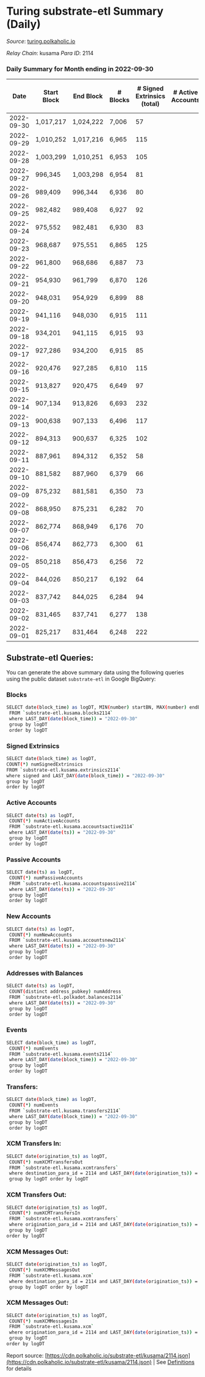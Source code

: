 # Turing substrate-etl Summary (Daily)

_Source_: [turing.polkaholic.io](https://turing.polkaholic.io)

*Relay Chain*: kusama
*Para ID*: 2114



### Daily Summary for Month ending in 2022-09-30


| Date | Start Block | End Block | # Blocks | # Signed Extrinsics (total) | # Active Accounts | # Passive | # New | # Addresses with Balances | # Events | # Transfers | # XCM Transfers In | # XCM Transfers Out | # XCM In | # XCM Out | Issues | 
| ---- | ----------- | --------- | -------- | --------------------------- | ----------------- | --------- | ----- | ------------------------- | -------- | ----------- | ------------------ | ------------------- | -------- | --------- | ------ |
| 2022-09-30 | 1,017,217 | 1,024,222 | 7,006 | 57 |  |  |  | 1,640 | 36,087 | 13  | 1  | 8  | 1 | 8 |  |
| 2022-09-29 | 1,010,252 | 1,017,216 | 6,965 | 115 |  |  |  |  | 34,650 | 34  | 1  | 14  | 11 | 14 |  |
| 2022-09-28 | 1,003,299 | 1,010,251 | 6,953 | 105 |  |  |  |  | 36,171 | 21  |   | 16  | 10 | 15 |  |
| 2022-09-27 | 996,345 | 1,003,298 | 6,954 | 81 |  |  |  |  | 35,510 | 13  |   | 8  | 7 | 8 |  |
| 2022-09-26 | 989,409 | 996,344 | 6,936 | 80 |  |  |  |  | 34,744 | 22  | 9  | 18  | 7 | 18 |  |
| 2022-09-25 | 982,482 | 989,408 | 6,927 | 92 |  |  |  |  | 35,621 | 11  |   | 7  | 8 | 7 |  |
| 2022-09-24 | 975,552 | 982,481 | 6,930 | 83 |  |  |  |  | 33,485 | 13  |   | 12  | 2 | 12 |  |
| 2022-09-23 | 968,687 | 975,551 | 6,865 | 125 |  |  |  |  | 34,918 | 12  | 7  | 8  | 9 | 8 |  |
| 2022-09-22 | 961,800 | 968,686 | 6,887 | 73 |  |  |  |  | 32,423 | 6  | 8  | 5  | 12 | 5 |  |
| 2022-09-21 | 954,930 | 961,799 | 6,870 | 126 |  |  |  |  | 34,033 | 17  | 3  | 7  | 4 | 7 |  |
| 2022-09-20 | 948,031 | 954,929 | 6,899 | 88 |  |  |  | 1,631 | 32,595 | 18  | 1  | 8  | 3 | 8 |  |
| 2022-09-19 | 941,116 | 948,030 | 6,915 | 111 |  |  |  | 1,631 | 34,310 | 19  | 4  | 10  | 4 | 10 |  |
| 2022-09-18 | 934,201 | 941,115 | 6,915 | 93 |  |  |  | 1,629 | 32,465 | 12  | 1  | 5  | 4 | 5 |  |
| 2022-09-17 | 927,286 | 934,200 | 6,915 | 85 |  |  |  | 1,628 | 33,699 | 10  | 5  | 6  | 7 | 6 |  |
| 2022-09-16 | 920,476 | 927,285 | 6,810 | 115 |  |  |  | 1,626 | 32,036 | 23  | 6  | 9  | 8 | 9 |  |
| 2022-09-15 | 913,827 | 920,475 | 6,649 | 97 |  |  |  | 1,625 | 31,424 | 34  | 6  | 22  | 10 | 22 |  |
| 2022-09-14 | 907,134 | 913,826 | 6,693 | 232 |  |  |  | 1,624 | 32,859 | 143  | 4  | 27  | 8 | 27 |  |
| 2022-09-13 | 900,638 | 907,133 | 6,496 | 117 |  |  |  | 1,586 | 31,041 | 11  | 4  | 5  | 4 | 5 |  |
| 2022-09-12 | 894,313 | 900,637 | 6,325 | 102 |  |  |  |  | 30,679 | 6  | 1  | 3  | 3 | 3 |  |
| 2022-09-11 | 887,961 | 894,312 | 6,352 | 58 |  |  |  |  | 28,881 | 13  |   | 9  |  | 9 |  |
| 2022-09-10 | 881,582 | 887,960 | 6,379 | 66 |  |  |  |  | 30,583 | 9  | 2  | 4  | 2 | 4 |  |
| 2022-09-09 | 875,232 | 881,581 | 6,350 | 73 |  |  |  |  | 28,956 | 10  |   | 7  | 2 | 7 |  |
| 2022-09-08 | 868,950 | 875,231 | 6,282 | 70 |  |  |  | 1,581 | 30,372 | 9  | 1  | 8  | 2 | 8 |  |
| 2022-09-07 | 862,774 | 868,949 | 6,176 | 70 |  |  |  | 1,581 | 28,517 | 9  | 4  | 3  | 3 | 3 |  |
| 2022-09-06 | 856,474 | 862,773 | 6,300 | 61 |  |  |  |  | 30,154 | 8  | 1  | 5  | 1 | 5 |  |
| 2022-09-05 | 850,218 | 856,473 | 6,256 | 72 |  |  |  |  | 28,517 | 11  | 1  | 8  | 3 | 8 |  |
| 2022-09-04 | 844,026 | 850,217 | 6,192 | 64 |  |  |  |  | 28,275 | 5  |   | 3  |  | 3 |  |
| 2022-09-03 | 837,742 | 844,025 | 6,284 | 94 |  |  |  |  | 29,928 | 8  | 2  | 7  | 5 | 7 |  |
| 2022-09-02 | 831,465 | 837,741 | 6,277 | 138 |  |  |  |  | 28,610 | 21  | 4  | 16  | 6 | 16 |  |
| 2022-09-01 | 825,217 | 831,464 | 6,248 | 222 |  |  |  |  | 30,635 | 34  | 10  | 22  | 12 | 22 |  |

## Substrate-etl Queries:
You can generate the above summary data using the following queries using the public dataset `substrate-etl` in Google BigQuery:

### Blocks
```bash
SELECT date(block_time) as logDT, MIN(number) startBN, MAX(number) endBN, COUNT(*) numBlocks 
 FROM `substrate-etl.kusama.blocks2114`  
 where LAST_DAY(date(block_time)) = "2022-09-30" 
 group by logDT 
 order by logDT
```

### Signed Extrinsics
```bash
SELECT date(block_time) as logDT, 
COUNT(*) numSignedExtrinsics 
FROM `substrate-etl.kusama.extrinsics2114`  
where signed and LAST_DAY(date(block_time)) = "2022-09-30" 
group by logDT 
order by logDT
```

### Active Accounts
```bash
SELECT date(ts) as logDT, 
 COUNT(*) numActiveAccounts 
 FROM `substrate-etl.kusama.accountsactive2114` 
 where LAST_DAY(date(ts)) = "2022-09-30" 
 group by logDT 
 order by logDT
```

### Passive Accounts
```bash
SELECT date(ts) as logDT, 
 COUNT(*) numPassiveAccounts 
 FROM `substrate-etl.kusama.accountspassive2114` 
 where LAST_DAY(date(ts)) = "2022-09-30" 
 group by logDT 
 order by logDT
```

### New Accounts
```bash
SELECT date(ts) as logDT, 
 COUNT(*) numNewAccounts 
 FROM `substrate-etl.kusama.accountsnew2114` 
 where LAST_DAY(date(ts)) = "2022-09-30" 
 group by logDT
 order by logDT
```

### Addresses with Balances
```bash
SELECT date(ts) as logDT,
 COUNT(distinct address_pubkey) numAddress 
 FROM `substrate-etl.polkadot.balances2114` 
 where LAST_DAY(date(ts)) = "2022-09-30" 
 group by logDT 
 order by logDT
```

### Events
```bash
SELECT date(block_time) as logDT, 
 COUNT(*) numEvents 
 FROM `substrate-etl.kusama.events2114` 
 where LAST_DAY(date(block_time)) = "2022-09-30" 
 group by logDT 
 order by logDT
```

### Transfers:
```bash
SELECT date(block_time) as logDT, 
 COUNT(*) numEvents 
 FROM `substrate-etl.kusama.transfers2114` 
 where LAST_DAY(date(block_time)) = "2022-09-30" 
 group by logDT 
 order by logDT
```

### XCM Transfers In:
```bash
SELECT date(origination_ts) as logDT, 
 COUNT(*) numXCMTransfersOut 
 FROM `substrate-etl.kusama.xcmtransfers` 
 where destination_para_id = 2114 and LAST_DAY(date(origination_ts)) = "2022-09-30" 
 group by logDT order by logDT
```

### XCM Transfers Out:
```bash
SELECT date(origination_ts) as logDT, 
 COUNT(*) numXCMTransfersIn 
 FROM `substrate-etl.kusama.xcmtransfers` 
 where origination_para_id = 2114 and LAST_DAY(date(origination_ts)) = "2022-09-30" 
 group by logDT 
order by logDT
```

### XCM Messages Out:
```bash
SELECT date(origination_ts) as logDT, 
 COUNT(*) numXCMMessagesOut 
 FROM `substrate-etl.kusama.xcm` 
 where destination_para_id = 2114 and LAST_DAY(date(origination_ts)) = "2022-09-30" 
 group by logDT order by logDT
```

### XCM Messages Out:
```bash
SELECT date(origination_ts) as logDT, 
 COUNT(*) numXCMMessagesIn 
 FROM `substrate-etl.kusama.xcm` 
 where origination_para_id = 2114 and LAST_DAY(date(origination_ts)) = "2022-09-30" 
 group by logDT 
order by logDT
```


Report source: [https://cdn.polkaholic.io/substrate-etl/kusama/2114.json](https://cdn.polkaholic.io/substrate-etl/kusama/2114.json) | See [Definitions](/DEFINITIONS.md) for details
